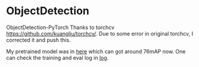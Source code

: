 # ObjectDetection
ObjectDetection-PyTorch
Thanks to torchcv https://github.com/kuangliu/torchcv/.
Due to some error in original torchcv, I corrected it and push this.

My pretrained model was in [here](https://drive.google.com/file/d/1d-1lqrUE2UHuPeKFuLOaxxXh0UgITBWf/view?usp=sharing) which can got around 76mAP now. One can check the training and eval log in [log](https://github.com/silkylove/ObjectDetection/tree/master/example/fpnssd/log).
